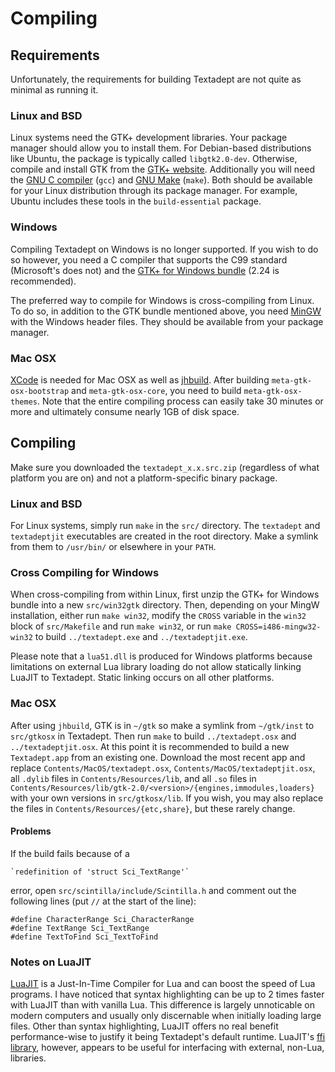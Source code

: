 # Compiling

## Requirements

Unfortunately, the requirements for building Textadept are not quite as minimal
as running it.

### Linux and BSD

Linux systems need the GTK+ development libraries. Your package manager should
allow you to install them. For Debian-based distributions like Ubuntu, the
package is typically called `libgtk2.0-dev`. Otherwise, compile and install GTK
from the [GTK+ website][]. Additionally you will need the [GNU C compiler][]
(`gcc`) and [GNU Make][] (`make`). Both should be available for your Linux
distribution through its package manager. For example, Ubuntu includes these
tools in the `build-essential` package.

[GTK+ website]: http://www.gtk.org/download/linux.html
[GNU C compiler]: http://gcc.gnu.org
[GNU Make]: http://www.gnu.org/software/make/

### Windows

Compiling Textadept on Windows is no longer supported. If you wish to do so
however, you need a C compiler that supports the C99 standard (Microsoft's does
not) and the [GTK+ for Windows bundle][] (2.24 is recommended).

The preferred way to compile for Windows is cross-compiling from Linux. To do
so, in addition to the GTK bundle mentioned above, you need [MinGW][] with the
Windows header files. They should be available from your package manager.

[GTK+ for Windows bundle]: http://www.gtk.org/download/win32.html
[MinGW]: http://mingw.org

### Mac OSX

[XCode][] is needed for Mac OSX as well as [jhbuild][]. After building
`meta-gtk-osx-bootstrap` and `meta-gtk-osx-core`, you need to build
`meta-gtk-osx-themes`. Note that the entire compiling process can easily take
30 minutes or more and ultimately consume nearly 1GB of disk space.

[XCode]: http://developer.apple.com/TOOLS/xcode/
[jhbuild]: http://sourceforge.net/apps/trac/gtk-osx/wiki/Build

## Compiling

Make sure you downloaded the `textadept_x.x.src.zip` (regardless of what
platform you are on) and not a platform-specific binary package.

### Linux and BSD

For Linux systems, simply run `make` in the `src/` directory. The `textadept`
and `textadeptjit` executables are created in the root directory. Make a symlink
from them to `/usr/bin/` or elsewhere in your `PATH`.

### Cross Compiling for Windows

When cross-compiling from within Linux, first unzip the GTK+ for Windows bundle
into a new `src/win32gtk` directory. Then, depending on your MingW installation,
either run `make win32`, modify the `CROSS` variable in the `win32` block of
`src/Makefile` and run `make win32`, or run `make CROSS=i486-mingw32- win32` to
build `../textadept.exe` and `../textadeptjit.exe`.

Please note that a `lua51.dll` is produced for Windows platforms because
limitations on external Lua library loading do not allow statically linking
LuaJIT to Textadept. Static linking occurs on all other platforms.

### Mac OSX

After using `jhbuild`, GTK is in `~/gtk` so make a symlink from `~/gtk/inst` to
`src/gtkosx` in Textadept. Then run `make` to build `../textadept.osx` and
`../textadeptjit.osx`. At this point it is recommended to build a new
`Textadept.app` from an existing one. Download the most recent app and replace
`Contents/MacOS/textadept.osx`, `Contents/MacOS/textadeptjit.osx`, all `.dylib`
files in `Contents/Resources/lib`, and all `.so` files in
`Contents/Resources/lib/gtk-2.0/<version>/{engines,immodules,loaders}` with your
own versions in `src/gtkosx/lib`. If you wish, you may also replace the files
in `Contents/Resources/{etc,share}`, but these rarely change.

#### Problems

If the build fails because of a

    `redefinition of 'struct Sci_TextRange'`

error, open `src/scintilla/include/Scintilla.h` and comment out the following
lines (put `//` at the start of the line):

    #define CharacterRange Sci_CharacterRange
    #define TextRange Sci_TextRange
    #define TextToFind Sci_TextToFind

### Notes on LuaJIT

[LuaJIT][] is a Just-In-Time Compiler for Lua and can boost the speed of Lua
programs. I have noticed that syntax highlighting can be up to 2 times faster
with LuaJIT than with vanilla Lua. This difference is largely unnoticable on
modern computers and usually only discernable when initially loading large
files. Other than syntax highlighting, LuaJIT offers no real benefit
performance-wise to justify it being Textadept's default runtime. LuaJIT's
[ffi library][], however, appears to be useful for interfacing with external,
non-Lua, libraries.

[LuaJIT]: http://luajit.org
[ffi library]: http://luajit.org/ext_ffi.html
